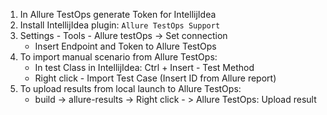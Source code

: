 1. In Allure TestOps generate Token for IntellijIdea
2. Install IntellijIdea plugin: `Allure TestOps Support`
3. Settings - Tools - Allure testOps -> Set connection
   - Insert Endpoint and Token to Allure TestOps
5. To import manual scenario from Allure TestOps:
   - In test Class in IntellijIdea: Ctrl + Insert - Test Method
   - Right click - Import Test Case (Insert ID from Allure report)
6. To upload results from local launch to Allure TestOps:
   - build -> allure-results -> Right click - > Allure TestOps: Upload result
